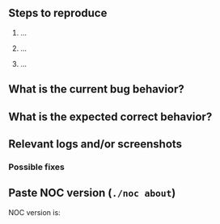 <!--- #//English is preferred but you can use Russian if you like -->
## Steps to reproduce
<!--- How one can reproduce the issue - this is very important) -->

1) ...

2) ...

3) ...

## What is the current bug behavior?
<!--- What actually happens -->

## What is the expected correct behavior?
<!--- What you should see instead -->

## Relevant logs and/or screenshots
<!--- Paste any relevant logs - please use code blocks (```) to format console output,
logs, and code as it's very hard to read otherwise.
[If you find Traceback in crashinfo list, send us all of the output `./noc crashinfo view UUID` command] -->

### Possible fixes
<!--- (If you can, link to the line of code that might be responsible for the problem) -->

## Paste NOC version (`./noc about`)
NOC version is: ``` ```
